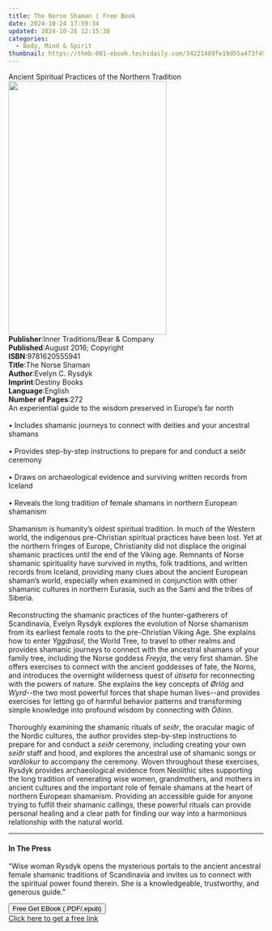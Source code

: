 ```yaml
---
title: The Norse Shaman | Free Book
date: 2024-10-24 17:59:34
updated: 2024-10-26 12:15:30
categories:
  - Body, Mind & Spirit
thumbnail: https://thmb-001-ebook.techidaily.com/34221409fe19d55a473f49bbecf49a4eb5d0ac515a2d37dacd66485db2be1db2.jpg
---
```

<main id="book-container">
  <div class="flex flex-col">
    <div class="book-brief flex-1 py-6 px-4 sm:p-6 md:py-10 md:px-8">
      <!-- brief-->
      <div class="book-brief-main">
        Ancient Spiritual Practices of the Northern Tradition
      </div>
    </div>
    <div
      class="book-meta-info flex-1 grid gap-4 col-start-1 col-end-3 row-start-1 sm:mb-6 sm:grid-cols-4 lg:gap-6 lg:col-start-2 lg:row-end-6 lg:row-span-6 lg:mb-0"
    >
      <div
        class="book-meta-info-left place-content-center mt-4 p-4 text-sm leading-6 col-start-2 col-span-2 dark:text-slate-400"
      >
        <img
          class="w-full h-500 object-cover rounded-lg sm:h-255 sm:col-span-2 lg:col-span-full"
          src="https://img-001-ebook.techidaily.com/db4e0fd89caf6cc3911f4f919a1fe5862a60886b437f3bd64d5a9df5deded856.jpg"
          alt=""
          width="312"
          height="500"
        />
      </div>
      <div
        class="book-meta-info-right mt-2 col-start-1 row-start-2 col-span-3 self-center"
      >
        <!-- meta data  -->
        <div class="flex flex-col px-4 md:px-8">
          <div class="flex-1">
            <strong>Publisher</strong>:<span class="px-2"
              >Inner Traditions/Bear &amp; Company</span
            >
          </div>
          <div class="flex-1">
            <strong>Published</strong>:<span class="px-2"
              >August 2016; Copyright</span
            >
          </div>
          <div class="flex-1">
            <strong>ISBN</strong>:<span class="px-2">9781620555941</span>
          </div>
          <div class="flex-1">
            <strong>Title</strong>:<span class="px-2">The Norse Shaman</span>
          </div>
          <div class="flex-1">
            <strong>Author</strong>:<span class="px-2">Evelyn C. Rysdyk</span>
          </div>
          <div class="flex-1">
            <strong>Imprint</strong>:<span class="px-2">Destiny Books</span>
          </div>
          <div class="flex-1">
            <strong>Language</strong>:<span class="px-2">English</span>
          </div>
          <div class="flex-1">
            <strong>Number of Pages</strong>:<span class="px-2">272</span>
          </div>
        </div>
      </div>
    </div>
    <div class="book-description flex-1 py-6 px-4 sm:p-6 md:py-10 md:px-8">
      <div class="book-description-main">
        <div accordion-content="" id="description">
          An experiential guide to the wisdom preserved in Europe’s far north<br /><br />•
          Includes shamanic journeys to connect with deities and your ancestral
          shamans<br /><br />• Provides step-by-step instructions to prepare for
          and conduct a seiðr ceremony<br /><br />• Draws on archaeological
          evidence and surviving written records from Iceland<br /><br />•
          Reveals the long tradition of female shamans in northern European
          shamanism<br /><br />Shamanism is humanity’s oldest spiritual
          tradition. In much of the Western world, the indigenous pre-Christian
          spiritual practices have been lost. Yet at the northern fringes of
          Europe, Christianity did not displace the original shamanic practices
          until the end of the Viking age. Remnants of Norse shamanic
          spirituality have survived in myths, folk traditions, and written
          records from Iceland, providing many clues about the ancient European
          shaman’s world, especially when examined in conjunction with other
          shamanic cultures in northern Eurasia, such as the Sami and the tribes
          of Siberia.<br /><br />Reconstructing the shamanic practices of the
          hunter-gatherers of Scandinavia, Evelyn Rysdyk explores the evolution
          of Norse shamanism from its earliest female roots to the pre-Christian
          Viking Age. She explains how to enter <i>Yggdrasil</i>, the World
          Tree, to travel to other realms and provides shamanic journeys to
          connect with the ancestral shamans of your family tree, including the
          Norse goddess <i>Freyja</i>, the very first shaman. She offers
          exercises to connect with the ancient goddesses of fate, the Norns,
          and introduces the overnight wilderness quest of <i>útiseta</i> for
          reconnecting with the powers of nature. She explains the key concepts
          of <i>Ørlög</i> and <i>Wyrd</i>--the two most powerful forces that
          shape human lives--and provides exercises for letting go of harmful
          behavior patterns and transforming simple knowledge into profound
          wisdom by connecting with <i>Óðinn</i>.<br /><br />Thoroughly
          examining the shamanic rituals of <i>seiðr</i>, the oracular magic of
          the Nordic cultures, the author provides step-by-step instructions to
          prepare for and conduct a <i>seiðr</i> ceremony, including creating
          your own <i>seiðr</i> staff and hood, and explores the ancestral use
          of shamanic songs or <i>varðlokur</i> to accompany the ceremony. Woven
          throughout these exercises, Rysdyk provides archaeological evidence
          from Neolithic sites supporting the long tradition of venerating wise
          women, grandmothers, and mothers in ancient cultures and the important
          role of female shamans at the heart of northern European shamanism.
          Providing an accessible guide for anyone trying to fulfill their
          shamanic callings, these powerful rituals can provide personal healing
          and a clear path for finding our way into a harmonious relationship
          with the natural world.
        </div>
        <div class="accordion-fader"></div>
      </div>
    </div>
    <div class="book-excerpts flex-1 py-6 px-4 sm:p-6 md:py-10 md:px-8">
      <!-- excerpts-->
      <div class="book-excerpts-main">
        <hr />
        <h4 class="placeholder placeholder-heading">
          <span>In The Press</span>
        </h4>
        <p>
          “Wise woman Rysdyk opens the mysterious portals to the ancient
          ancestral female shamanic traditions of Scandinavia and invites us to
          connect with the spiritual power found therein. She is a
          knowledgeable, trustworthy, and generous guide.”
        </p>
      </div>
    </div>
    <div
      class="book-about-author flex-1 py-6 px-4 sm:p-6 md:py-10 md:px-8"
    ></div>
    <div class="book-free-get flex-1 py-6 px-4 sm:p-6 md:py-10 md:px-8">
      <button
        id="btn-free-get"
        class="bg-blue-500 hover:bg-blue-700 text-white font-bold py-2 px-4 rounded"
      >
        Free Get EBook (.PDF/.epub)
      </button>
      <div id="countdown-display" class="px-2 text-lg mt-2"></div>
      <a
        id="free-link"
        class="hidden bg-blue-500 hover:bg-blue-700 text-white font-bold py-2 px-4 rounded"
        href="https://www.ebooks.com/en-us/book/95782619/the-norse-shaman/evelyn-c-rysdyk/"
        target="_blank"
        >Click here to get a free link</a
      >
    </div>
    <script>
      let countdownTime = 0;
      let countdownInterval = null;
      document
        .getElementById('btn-free-get')
        .addEventListener('click', startCountdown);
      function startCountdown() {
        countdownTime = new Date().getTime() + 60000 * 3;
        countdownInterval = setInterval(updateCountdown, 1000);
        document.getElementById('btn-free-get').disabled = true;
        document
          .getElementById('btn-free-get')
          .classList.add('bg-gray-500', 'cursor-not-allowed');
      }
      function updateCountdown() {
        let currentTime = new Date().getTime();
        let timeLeft = countdownTime - currentTime;
        let secondsLeft = Math.floor(timeLeft / 1000);
        document.getElementById('countdown-display').innerHTML =
          `Remaining time: ${secondsLeft} seconds.`;
        if (secondsLeft <= 0) {
          clearInterval(countdownInterval);
          document.getElementById('btn-free-get').classList.add('hidden');
          document.getElementById('free-link').classList.remove('hidden');
          document.getElementById('countdown-display').innerHTML = '';
        }
      }
    </script>
  </div>
</main>
